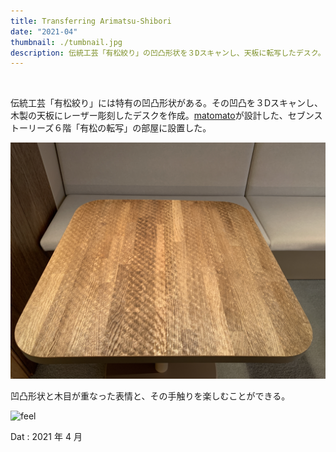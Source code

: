 ```yaml
---
title: Transferring Arimatsu-Shibori
date: "2021-04"
thumbnail: ./tumbnail.jpg
description: 伝統工芸「有松絞り」の凹凸形状を３Dスキャンし、天板に転写したデスク。セブンストーリーズ６階「有松の転写」に設置。
---
```


<br>

伝統工芸「有松絞り」には特有の凹凸形状がある。その凹凸を３Dスキャンし、木製の天板にレーザー彫刻したデスクを作成。[matomato](http://matomato.net)が設計した、セブンストーリーズ６階「有松の転写」の部屋に設置した。

![table1](./table1.jpg)

凹凸形状と木目が重なった表情と、その手触りを楽しむことができる。

![feel](./feel.jpg)

Dat : 2021 年 4 月

